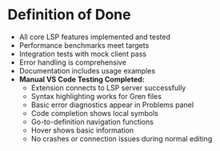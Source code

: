 # Definition of Done
- All core LSP features implemented and tested
- Performance benchmarks meet targets
- Integration tests with mock client pass
- Error handling is comprehensive
- Documentation includes usage examples
- **Manual VS Code Testing Completed:**
  - Extension connects to LSP server successfully
  - Syntax highlighting works for Gren files
  - Basic error diagnostics appear in Problems panel
  - Code completion shows local symbols
  - Go-to-definition navigation functions
  - Hover shows basic information
  - No crashes or connection issues during normal editing